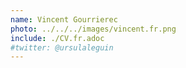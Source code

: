 ```yaml
---
name: Vincent Gourrierec
photo: ../../../images/vincent.fr.png
include: ./CV.fr.adoc
#twitter: @ursulaleguin
---
```

